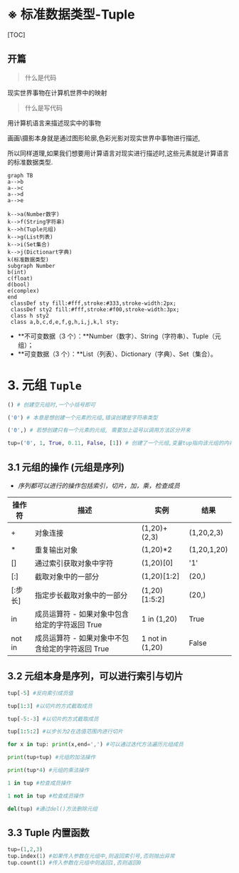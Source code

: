 # ※ 标准数据类型-Tuple

[TOC]

## 开篇

> 什么是代码

现实世界事物在计算机世界中的映射

> 什么是写代码

用计算机语言来描述现实中的事物

画画\摄影本身就是通过图形轮廓,色彩光影对现实世界中事物进行描述,

所以同样道理,如果我们想要用计算语言对现实进行描述时,这些元素就是计算语言的标准数据类型.

```mermaid
graph TB
a-->b
a-->c
a-->d
a-->e

k-->a(Number数字)
k-->f(String字符串)
k-->h(Tuple元组)
k-->g(List列表)
k-->i(Set集合)
k-->j(Dictionart字典)
k(标准数据类型)
subgraph Number
b(int)
c(float)
d(bool)
e(complex)
end
 classDef sty fill:#fff,stroke:#333,stroke-width:2px;
 classDef sty2 fill:#fff,stroke:#f00,stroke-width:3px;
 class h sty2
 class a,b,c,d,e,f,g,h,i,j,k,l sty;
```

- **不可变数据（3 个）：**Number（数字）、String（字符串）、Tuple（元组）；
- **可变数据（3 个）：**List（列表）、Dictionary（字典）、Set（集合）。

# 3. 元组 `Tuple`

```python
() # 创建空元组时,一个小括号即可

('0') # 本意是想创建一个元素的元组,错误创建是字符串类型

('0',) # 若想创建只有一个元素的元组, 需要加上逗号以调用方法区分开来

tup=('0', 1, True, 0.11, False, [1]) # 创建了一个元组,变量tup指向该元组的内存地址

```

## 3.1 元组的操作 (元组是序列)

- *序列都可以进行的操作包括索引，切片，加，乘，检查成员* 

| 操作符  | 描述                                             | 实例            | 结果        |
| ------- | ------------------------------------------------ | --------------- | ----------- |
| +       | 对象连接                                         | (1,20)+(2,3)    | (1,20,2,3)  |
| *       | 重复输出对象                                     | (1,20)*2        | (1,20,1,20) |
| []      | 通过索引获取对象中字符                           | (1,20)[0]       | '1'         |
| [:]     | 截取对象中的一部分                               | (1,20)[1:2]     | (20,)       |
| [:步长] | 指定步长截取对象中的一部分                       | (1,20)[1:5:2]   | (20,)       |
| in      | 成员运算符 - 如果对象中包含给定的字符返回 True   | 1 in (1,20)     | True        |
| not in  | 成员运算符 - 如果对象中不包含给定的字符返回 True | 1 not in (1,20) | False       |

## 3.2 元组本身是序列，可以进行索引与切片

```python
tup[-5] #反向索引成员值

tup[1:3] #以切片的方式截取成员

tup[-5:-3] #以切片的方式截取成员

tup[1:5:2] #以步长为2在选值范围内进行切片

for x in tup: print(x,end=',') #可以通过迭代方法遍历元组成员

print(tup+tup) #元组的加法操作

print(tup*4) #元组的乘法操作

1 in tup #检查成员操作

1 not in tup #检查成员操作

del(tup) #通过del()方法删除元组
```

## 3.3 Tuple 内置函数

```python
tup=(1,2,3)
tup.index(1) #如果传入参数在元组中,则返回索引号,否则抛出异常
tup.count(1) #传入参数在元组中则返回1,否则返回0
```



